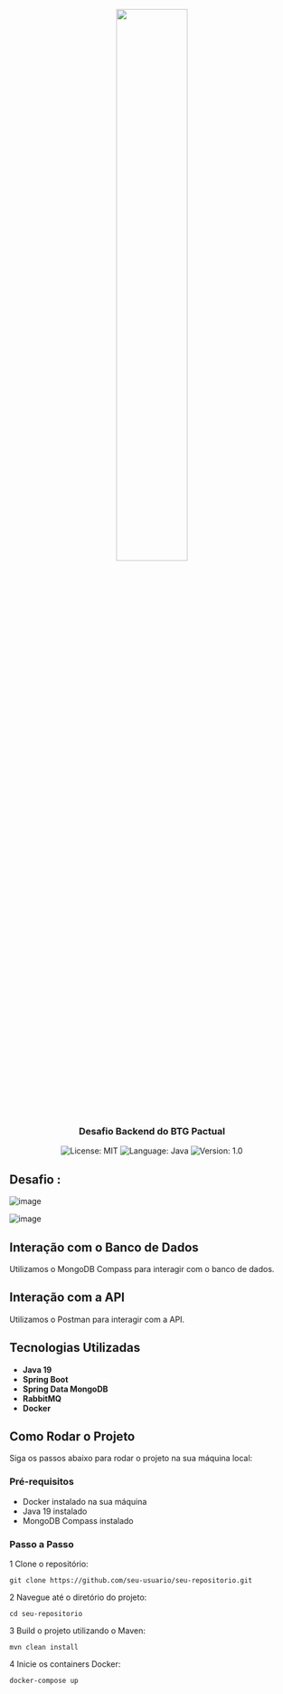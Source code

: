 <p align="center" width="100%">
    <img width="50%" src="https://github.com/buildrun-tech/buildrun-desafio-backend-btg-pactual/blob/main/images/btg-logo.jpg"> 
</p>

<h3 align="center">
  Desafio Backend do BTG Pactual
</h3>

<p align="center">

  <img alt="License: MIT" src="https://img.shields.io/badge/license-MIT-%2304D361">
  <img alt="Language: Java" src="https://img.shields.io/badge/language-java-green">
  <img alt="Version: 1.0" src="https://img.shields.io/badge/version-1.0-yellowgreen">
</p>

## Desafio :

![image](https://github.com/user-attachments/assets/36ce8fb0-b2c6-4a1c-9e81-0497f7535fc4)


![image](https://github.com/user-attachments/assets/2e3c0501-a2b7-4787-8585-37d98aa24fd7)


## Interação com o Banco de Dados

Utilizamos o MongoDB Compass para interagir com o banco de dados.

## Interação com a API

Utilizamos o Postman para interagir com a API.

## Tecnologias Utilizadas

- **Java 19**
- **Spring Boot**
- **Spring Data MongoDB**
- **RabbitMQ**
- **Docker**

## Como Rodar o Projeto

Siga os passos abaixo para rodar o projeto na sua máquina local:

### Pré-requisitos

- Docker instalado na sua máquina
- Java 19 instalado
- MongoDB Compass instalado

### Passo a Passo

1 Clone o repositório:
   ```
   git clone https://github.com/seu-usuario/seu-repositorio.git
   ```
   
2 Navegue até o diretório do projeto:  
   ```
  cd seu-repositorio
   ```

3 Build o projeto utilizando o Maven:
  ```
  mvn clean install
  ```
4 Inicie os containers Docker:
  ```
  docker-compose up
  ```
